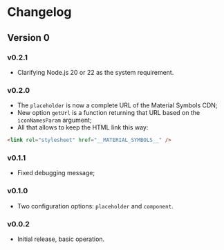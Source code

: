 # Changelog

## Version 0

### v0.2.1

- Clarifying Node.js 20 or 22 as the system requirement.

### v0.2.0

- The `placeholder` is now a complete URL of the Material Symbols CDN;
- New option `getUrl` is a function returning that URL based on
  the `iconNamesParam` argument;
- All that allows to keep the HTML link this way:

```html
<link rel="stylesheet" href="__MATERIAL_SYMBOLS__" />
```

### v0.1.1

- Fixed debugging message;

### v0.1.0

- Two configuration options: `placeholder` and `component`.

### v0.0.2

- Initial release, basic operation.
